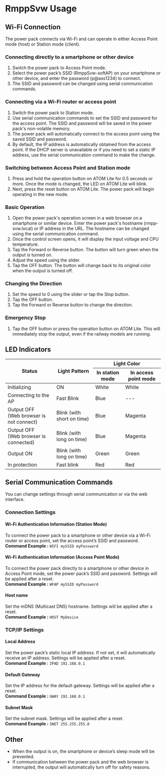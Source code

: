 # RmppSvw Usage

## Wi-Fi Connection
 The power pack connects via Wi-Fi and can operate in either Access Point mode (host) or Station mode (client).

### Connecting directly to a smartphone or other device
 1. Switch the power pack to Access Point mode.
 1. Select the power pack’s SSID (RmppSvw-softAP) on your smartphone or other device, and enter the password (p@ass1234) to connect.
 1. The SSID and password can be changed using serial communication commands.
 
### Connecting via a Wi-Fi router or access point
 1. Switch the power pack to Station mode.
 1. Use serial communication commands to set the SSID and password for the access point. The SSID and password will be saved in the power pack's non-volatile memory.
 1. The power pack will automatically connect to the access point using the saved SSID and password.
 1. By default, the IP address is automatically obtained from the access point. If the DHCP server is unavailable or if you need to set a static IP address, use the serial communication command to make the change.

### Switching between Access Point and Station mode
 1. Press and hold the operation button on ATOM Lite for 0.5 seconds or more. Once the mode is changed, the LED on ATOM Lite will blink.
 1. Next, press the reset button on ATOM Lite. The power pack will begin operating in the new mode.

### Basic Operation
 1. Open the power pack's operation screen in a web browser on a smartphone or similar device. Enter the power pack's hostname (rmpp-svw.local) or IP address in the URL. The hostname can be changed using the serial communication command.
 1. Once the control screen opens, it will display the input voltage and CPU temperature.
 1. Tap the Forward or Reverse button. The button will turn green when the output is turned on.
 1. Adjust the speed using the slider.
 1. Tap the OFF button. The button will change back to its original color when the output is turned off.
### Changing the Direction
 1. Set the speed to 0 using the slider or tap the Stop button.
 1. Tap the OFF button.
 1. Tap the Forward or Reverse button to change the direction.
### Emergency Stop
 1. Tap the OFF button or press the operation button on ATOM Lite. This will immediately stop the output, even if the railway models are running.

## LED Indicators

<table>
	<thead>
		<tr>
			<th rowspan="2">Status</th>
			<th rowspan="2">Light Pattern</th>
			<th colspan="2">Light Color</th>
		</tr><tr>
			<th>In station mode</th>
			<th>In access point mode</th>
		</tr>
	</thead>
	<tbody>
		<tr>
			<td>Initializing</td>
			<td>ON</td>
			<td>White</td>
			<td>White</td>
		</tr><tr>
			<td>Connecting to the AP</td>
			<td>Fast Blink</td>
			<td>Blue</td>
			<td>---</td>
		</tr><tr>
			<td>Output OFF<br/>(Web browser is not connect)</td>
			<td>Blink (with short on time)</td>
			<td>Blue</td>
			<td>Magenta</td>
		</tr><tr>
			<td>Output OFF<br/>(Web browser is connected)</td>
			<td>Blink (with long on time)</td>
			<td>Blue</td>
			<td>Magenta</td>
		</tr><tr>
			<td>Output ON</td>
			<td>Blink (with long on time)</td>
			<td>Green</td>
			<td>Green</td>
		</tr><tr>
			<td>In protection</td>
			<td>Fast blink</td>
			<td>Red</td>
			<td>Red</td>
		</tr>
	</tbody>
</table>

## Serial Communication Commands
 You can change settings through serial communication or via the web interface.

### Connection Settings

#### Wi-Fi Authentication Information (Station Mode)
 To connect the power pack to a smartphone or other device via a Wi-Fi router or access point, set the access point’s SSID and password.<br/>
 **Command Example :** `WIFI mySSID myPassword`

#### Wi-Fi Authentication Information (Access Point Mode)
 To connect the power pack directly to a smartphone or other device in Access Point mode, set the power pack’s SSID and password. Settings will be applied after a reset.<br/>
 **Command Example :** `WFAP mySSID myPassword`

#### Host name
 Set the mDNS (Multicast DNS) hostname. Settings will be applied after a reset.<br/>
 **Command Example :** `HOST MyDevice`

### TCP/IP Settings

#### Local Address
 Set the power pack’s static local IP address. If not set, it will automatically receive an IP address. Settings will be applied after a reset.<br/>
 **Command Example :** `IPAD 192.168.0.1`

#### Default Gateway
 Set the IP address for the default gateway. Settings will be applied after a reset.<br/>
 **Command Example :** `GWAY 192.168.0.1`

#### Subnet Mask
 Set the subnet mask. Settings will be applied after a reset.<br/>
 **Command Example :** `SNET 255.255.255.0`

## Other
 - When the output is on, the smartphone or device’s sleep mode will be prevented.
 - If communication between the power pack and the web browser is interrupted, the output will automatically turn off for safety reasons.
